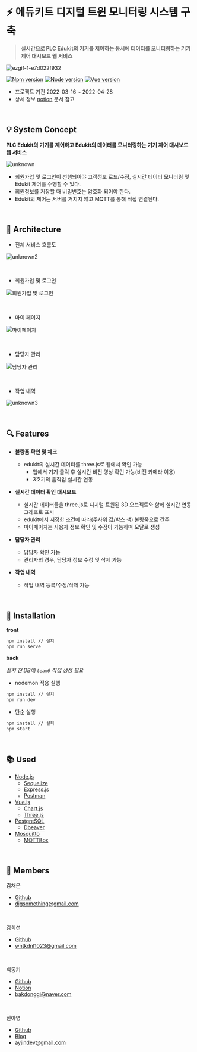 # :zap: 에듀키트 디지털 트윈 모니터링 시스템 구축
> **실시간으로 PLC Edukit의 기기를 제어하는 동시에 데이터를 모니터링하는 기기 제어 대시보드 웹 서비스**

![ezgif-1-e7d022f932](https://user-images.githubusercontent.com/96156114/163900276-60600b71-2074-46ed-9e9f-f837bfad2d33.gif)

[![Npm version][npm-image]][npm-url]
[![Node version][node-image]][node-url]
[![Vue version][vue-image]][vue-url]

- 프로젝트 기간 2022-03-16 ~ 2022-04-28
- 상세 정보 [notion](https://www.notion.so/digsomething/Metaverse-Bootcamp-2-70e4f46bcd674874a09a962575a35200) 문서 참고

<br/>

## :bulb: System Concept

**PLC Edukit의 기기를 제어하고 Edukit의 데이터를 모니터링하는 기기 제어 대시보드 웹 서비스**

![unknown](https://user-images.githubusercontent.com/96156114/163985687-9f4e9483-8c27-4975-a4b6-0f6c5f70514c.png)

- 회원가입 및 로그인이 선행되어야 고객정보 로드/수정, 실시간 데이터 모니터링 및 Edukit 제어를 수행할 수 있다.
- 회원정보를 저장할 때 비밀번호는 암호화 되어야 한다.
- Edukit의 제어는 서버를 거치지 않고 MQTT를 통해 직접 연결된다.

<br/>

## :pushpin: Architecture

- 전체 서비스 흐름도

![unknown2](https://user-images.githubusercontent.com/96156114/164124784-9d9564eb-96f2-42ea-8376-33b12601e3f6.png)

<br/>

- 회원가입 및 로그인

![회원가입 및 로그인](https://user-images.githubusercontent.com/96156114/164626301-e1263d3d-62e5-4acd-9606-72727860a840.png)

<br/>

- 마이 페이지

![마이페이지](https://user-images.githubusercontent.com/96156114/164626312-a8d87f62-4910-4335-b381-32d532a917e4.png)

<br/>

- 담당자 관리

![담당자 관리](https://user-images.githubusercontent.com/96156114/164626308-0795b887-4460-4db9-83e4-d375d6afb072.png)

<br/>

- 작업 내역

![unknown3](https://user-images.githubusercontent.com/96156114/164372271-7c0969bb-9c90-407a-88b4-f2ec5a31e62b.png)

<br/>

## :mag: Features

- **불량품 확인 및 체크**
    - edukit의 실시간 데이터를 three.js로 웹에서 확인 가능
        - 웹에서 기기 클릭 후 실시간 비전 영상 확인 가능(비전 카메라 이용)
        - 3호기의 움직임 실시간 연동

- **실시간 데이터 확인 대시보드**
    - 실시간 데이터들을 three.js로 디지털 트윈된 3D 오브젝트와 함께 실시간 연동 그래프로 표시
    - edukit에서 지정한 조건에 따라(주사위 값/박스 색) 불량품으로 간주
    - 마이페이지는 사용자 정보 확인 및 수정이 가능하며 모달로 생성

- **담당자 관리**
    - 담당자 확인 가능
    - 관리자의 경우, 담당자 정보 수정 및 삭제 가능

- **작업 내역**
    - 작업 내역 등록/수정/삭제 가능

<br/>

## :page_facing_up: Installation

**front**

```sh
npm install // 설치
npm run serve
```

**back**

_설치 전 DB에 `team6` 직접 생성 필요_
+ nodemon 적용 실행
```sh
npm install // 설치
npm run dev
```
+ 단순 실행
```sh
npm install // 설치
npm start
```

<br/>

## :books: Used

* [Node.js](https://nodejs.org/)
    * [Sequelize](https://sequelize.org/)
    * [Express.js](https://expressjs.com/)
    * [Postman](https://www.postman.com/)
* [Vue.js](https://v2.vuejs.org/)
    * [Chart.js](https://www.chartjs.org/)
    * [Three.js](https://threejs.org/)
* [PostgreSQL](https://www.postgresql.org/)
    * [Dbeaver](https://dbeaver.io/)
* [Mosquitto](https://mosquitto.org/)
    * [MQTTBox](https://chrome.google.com/webstore/detail/mqttbox/kaajoficamnjijhkeomgfljpicifbkaf?hl=ko)

<br/>

## :eyes: Members

김채은
+ [Github](https://github.com/Dig-Something)
+ digsomething@gmail.com

<br/>

김희선
+ [Github](https://github.com/legavin1023)
+ wntkdnl1023@gmail.com

<br/>

백동기
+ [Github](https://github.com/baekdonggi)
+ [Notion](https://quark-hip-8f0.notion.site/4919f1058129454690042f24115be255)
+ bakdonggi@naver.com

<br/>

진아영
+ [Github](https://github.com/jay0v0)
+ [Blog](https://keepgoinglog.tistory.com/)
+ ayjindev@gmail.com

<br/>


<!-- Markdown link & img dfn's -->
[npm-image]: https://img.shields.io/badge/npm-v6.14.15-orange?style=flat-square
[npm-url]: https://www.npmjs.com/
[node-image]: https://img.shields.io/badge/node-v14.18.1-blue?style=flat-square
[node-url]: https://nodejs.org/
[vue-image]: https://img.shields.io/badge/vue-v2.6.14-brightgreen?style=flat-square
[vue-url]: https://v2.vuejs.org/
[travis-image]: https://img.shields.io/travis/dbader/node-datadog-metrics/master.svg?style=flat-square
[travis-url]: https://travis-ci.org/dbader/node-datadog-metrics
[wiki]: https://github.com/yourname/yourproject/wiki
